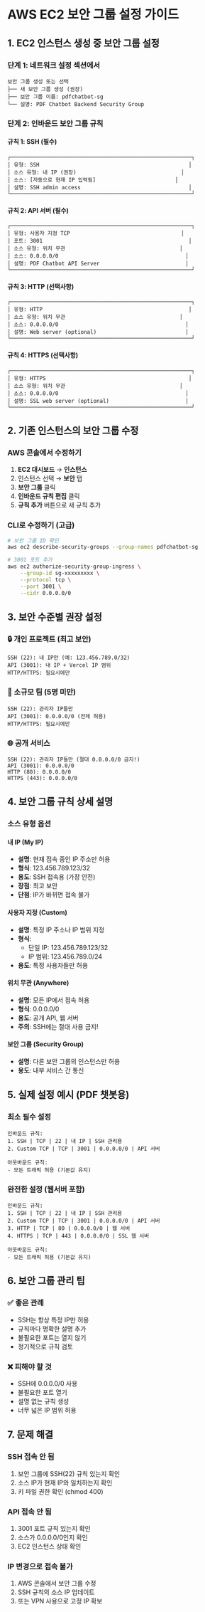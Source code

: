 # AWS EC2 보안 그룹 설정 가이드

## 1. EC2 인스턴스 생성 중 보안 그룹 설정

### 단계 1: 네트워크 설정 섹션에서

```
보안 그룹 생성 또는 선택
├── 새 보안 그룹 생성 (권장)
├── 보안 그룹 이름: pdfchatbot-sg
└── 설명: PDF Chatbot Backend Security Group
```

### 단계 2: 인바운드 보안 그룹 규칙

#### 규칙 1: SSH (필수)
```
┌─────────────────────────────────────────────────────────┐
│ 유형: SSH                                               │
│ 소스 유형: 내 IP (권장)                                 │
│ 소스: [자동으로 현재 IP 입력됨]                         │
│ 설명: SSH admin access                                  │
└─────────────────────────────────────────────────────────┘
```

#### 규칙 2: API 서버 (필수)
```
┌─────────────────────────────────────────────────────────┐
│ 유형: 사용자 지정 TCP                                   │
│ 포트: 3001                                              │
│ 소스 유형: 위치 무관                                    │
│ 소스: 0.0.0.0/0                                        │
│ 설명: PDF Chatbot API Server                           │
└─────────────────────────────────────────────────────────┘
```

#### 규칙 3: HTTP (선택사항)
```
┌─────────────────────────────────────────────────────────┐
│ 유형: HTTP                                              │
│ 소스 유형: 위치 무관                                    │
│ 소스: 0.0.0.0/0                                        │
│ 설명: Web server (optional)                            │
└─────────────────────────────────────────────────────────┘
```

#### 규칙 4: HTTPS (선택사항)
```
┌─────────────────────────────────────────────────────────┐
│ 유형: HTTPS                                             │
│ 소스 유형: 위치 무관                                    │
│ 소스: 0.0.0.0/0                                        │
│ 설명: SSL web server (optional)                        │
└─────────────────────────────────────────────────────────┘
```

## 2. 기존 인스턴스의 보안 그룹 수정

### AWS 콘솔에서 수정하기

1. **EC2 대시보드** → **인스턴스**
2. 인스턴스 선택 → **보안** 탭
3. **보안 그룹** 클릭
4. **인바운드 규칙 편집** 클릭
5. **규칙 추가** 버튼으로 새 규칙 추가

### CLI로 수정하기 (고급)

```bash
# 보안 그룹 ID 확인
aws ec2 describe-security-groups --group-names pdfchatbot-sg

# 3001 포트 추가
aws ec2 authorize-security-group-ingress \
    --group-id sg-xxxxxxxxx \
    --protocol tcp \
    --port 3001 \
    --cidr 0.0.0.0/0
```

## 3. 보안 수준별 권장 설정

### 🔒 개인 프로젝트 (최고 보안)
```
SSH (22): 내 IP만 (예: 123.456.789.0/32)
API (3001): 내 IP + Vercel IP 범위
HTTP/HTTPS: 필요시에만
```

### 👥 소규모 팀 (5명 미만)
```
SSH (22): 관리자 IP들만
API (3001): 0.0.0.0/0 (전체 허용)
HTTP/HTTPS: 필요시에만
```

### 🌐 공개 서비스
```
SSH (22): 관리자 IP들만 (절대 0.0.0.0/0 금지!)
API (3001): 0.0.0.0/0
HTTP (80): 0.0.0.0/0
HTTPS (443): 0.0.0.0/0
```

## 4. 보안 그룹 규칙 상세 설명

### 소스 유형 옵션

#### 내 IP (My IP)
- **설명**: 현재 접속 중인 IP 주소만 허용
- **형식**: 123.456.789.123/32
- **용도**: SSH 접속용 (가장 안전)
- **장점**: 최고 보안
- **단점**: IP가 바뀌면 접속 불가

#### 사용자 지정 (Custom)
- **설명**: 특정 IP 주소나 IP 범위 지정
- **형식**: 
  - 단일 IP: 123.456.789.123/32
  - IP 범위: 123.456.789.0/24
- **용도**: 특정 사용자들만 허용

#### 위치 무관 (Anywhere)
- **설명**: 모든 IP에서 접속 허용
- **형식**: 0.0.0.0/0
- **용도**: 공개 API, 웹 서버
- **주의**: SSH에는 절대 사용 금지!

#### 보안 그룹 (Security Group)
- **설명**: 다른 보안 그룹의 인스턴스만 허용
- **용도**: 내부 서비스 간 통신

## 5. 실제 설정 예시 (PDF 챗봇용)

### 최소 필수 설정
```
인바운드 규칙:
1. SSH | TCP | 22 | 내 IP | SSH 관리용
2. Custom TCP | TCP | 3001 | 0.0.0.0/0 | API 서버

아웃바운드 규칙:
- 모든 트래픽 허용 (기본값 유지)
```

### 완전한 설정 (웹서버 포함)
```
인바운드 규칙:
1. SSH | TCP | 22 | 내 IP | SSH 관리용
2. Custom TCP | TCP | 3001 | 0.0.0.0/0 | API 서버
3. HTTP | TCP | 80 | 0.0.0.0/0 | 웹 서버
4. HTTPS | TCP | 443 | 0.0.0.0/0 | SSL 웹 서버

아웃바운드 규칙:
- 모든 트래픽 허용 (기본값 유지)
```

## 6. 보안 그룹 관리 팁

### ✅ 좋은 관례
- SSH는 항상 특정 IP만 허용
- 규칙마다 명확한 설명 추가
- 불필요한 포트는 열지 않기
- 정기적으로 규칙 검토

### ❌ 피해야 할 것
- SSH에 0.0.0.0/0 사용
- 불필요한 포트 열기
- 설명 없는 규칙 생성
- 너무 넓은 IP 범위 허용

## 7. 문제 해결

### SSH 접속 안 됨
1. 보안 그룹에 SSH(22) 규칙 있는지 확인
2. 소스 IP가 현재 IP와 일치하는지 확인
3. 키 파일 권한 확인 (chmod 400)

### API 접속 안 됨
1. 3001 포트 규칙 있는지 확인
2. 소스가 0.0.0.0/0인지 확인
3. EC2 인스턴스 상태 확인

### IP 변경으로 접속 불가
1. AWS 콘솔에서 보안 그룹 수정
2. SSH 규칙의 소스 IP 업데이트
3. 또는 VPN 사용으로 고정 IP 확보